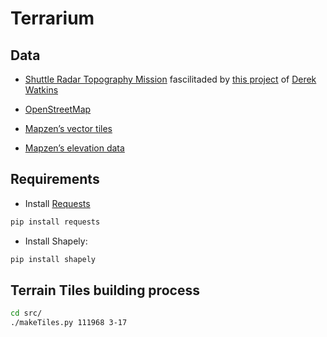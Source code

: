 # Terrarium

## Data

* [Shuttle Radar Topography Mission](http://www2.jpl.nasa.gov/srtm/) fascilitaded by [this project](http://dwtkns.com/srtm30m/) of [Derek Watkins](https://twitter.com/dwtkns)

* [OpenStreetMap](http://www.openstreetmap.org/)

* [Mapzen’s vector tiles](https://mapzen.com/projects/vector-tiles)

* [Mapzen’s elevation data](https://mapzen.com/documentation/elevation/elevation-service/)


## Requirements

- Install [Requests](http://docs.python-requests.org/en/latest/user/install/#install)

```bash
pip install requests
```

- Install Shapely:

```bash
pip install shapely 
```

## Terrain Tiles building process

```bash
cd src/
./makeTiles.py 111968 3-17
```
